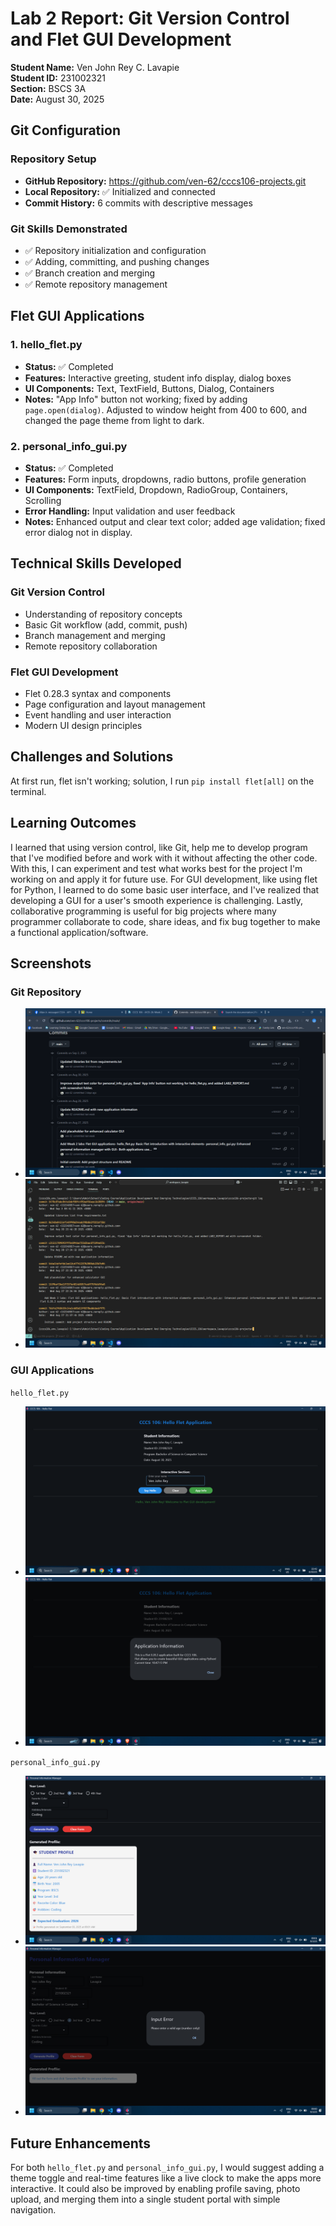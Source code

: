 # Lab 2 Report: Git Version Control and Flet GUI Development

**Student Name:** Ven John Rey C. Lavapie\
**Student ID:** 231002321\
**Section:** BSCS 3A\
**Date:** August 30, 2025

## Git Configuration

### Repository Setup
- **GitHub Repository:** https://github.com/ven-62/cccs106-projects.git
- **Local Repository:** ✅ Initialized and connected
- **Commit History:** 6 commits with descriptive messages

### Git Skills Demonstrated
- ✅ Repository initialization and configuration
- ✅ Adding, committing, and pushing changes
- ✅ Branch creation and merging
- ✅ Remote repository management

## Flet GUI Applications

### 1. hello_flet.py
- **Status:** ✅ Completed
- **Features:** Interactive greeting, student info display, dialog boxes
- **UI Components:** Text, TextField, Buttons, Dialog, Containers
- **Notes:** "App Info" button not working; fixed by adding `page.open(dialog)`. Adjusted to window height from 400 to 600,  and changed the  page theme from light to dark.

### 2. personal_info_gui.py
- **Status:** ✅ Completed
- **Features:** Form inputs, dropdowns, radio buttons, profile generation
- **UI Components:** TextField, Dropdown, RadioGroup, Containers, Scrolling
- **Error Handling:** Input validation and user feedback
- **Notes:** Enhanced output and clear text color; added age validation; fixed error dialog not in display.

## Technical Skills Developed

### Git Version Control
- Understanding of repository concepts
- Basic Git workflow (add, commit, push)
- Branch management and merging
- Remote repository collaboration

### Flet GUI Development
- Flet 0.28.3 syntax and components
- Page configuration and layout management
- Event handling and user interaction
- Modern UI design principles

## Challenges and Solutions

At first run, flet isn't working; solution, I run `pip install flet[all]` on the terminal.

## Learning Outcomes


 I learned that using version control, like Git, help me to develop program that I've modified before and work with it without affecting the other code. With this, I can experiment and test what works best for the project I'm working on and apply it for future use. For GUI development, like using flet for Python, I learned to do some basic user interface, and I've realized that developing a GUI for a user's smooth experience is challenging. Lastly, collaborative programming is useful for big projects where many programmer collaborate to code, share ideas, and fix bug together to make a functional application/software.

## Screenshots

### Git Repository
- ![alt text](./lab2_screenshot/commit_history.png "GitHub repository with commit history") 
- ![alt text](./lab2_screenshot/git_log.png "Local git log showing commits")

### GUI Applications
`hello_flet.py`
- ![alt text](./lab2_screenshot/hello_flet_output.png "hello_flet.py running with all features") 
- ![alt text](./lab2_screenshot/hello_flet_appinfo.png "hello_flet.py running with all features") 

`personal_info_gui.py`
- ![alt text](./lab2_screenshot/pig_output.png "personal_info_gui.py with filled form and generated profile") 
- ![alt text](./lab2_screenshot/pig_error.png "personal_info_gui.py with error") 

## Future Enhancements

For both `hello_flet.py` and `personal_info_gui.py`, I would suggest adding a theme toggle and real-time features like a live clock to make the apps more interactive. It could also be improved by enabling profile saving, photo upload, and merging them into a single student portal with simple navigation.

